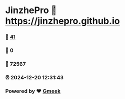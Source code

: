 # JinzhePro :link: https://jinzhepro.github.io 
### :page_facing_up: [41](https://jinzhepro.github.io/tag.html) 
### :speech_balloon: 0 
### :hibiscus: 72567 
### :alarm_clock: 2024-12-20 12:31:43 
### Powered by :heart: [Gmeek](https://github.com/Meekdai/Gmeek)
